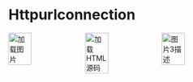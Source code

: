 # Httpurlconnection

<div style="display: flex;">
  <img src="https://github.com/shizishen/AnroidDemo/assets/85082613/f32bed33-366d-4d0d-9301-1f0d08fe991a" alt="加载图片" style="width: 30%;">
  <img src="https://github.com/shizishen/AnroidDemo/assets/85082613/20072515-1e26-4064-aa89-c6993abfd38b" alt="加载HTML源码" style="width: 30%;">
  <img src="https://github.com/shizishen/AnroidDemo/assets/85082613/2106bb23-2266-4b9b-a245-5e67ddfe8416" alt="图片3描述" style="width: 30%;">
</div>

